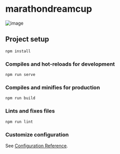 # marathondreamcup

![image](https://github.com/Jonas-Hoang/marathondreamcup/assets/66858257/c544259b-51e5-46ba-88df-e4b3b3b030c7)


## Project setup
```
npm install
```

### Compiles and hot-reloads for development
```
npm run serve
```

### Compiles and minifies for production
```
npm run build
```

### Lints and fixes files
```
npm run lint
```

### Customize configuration
See [Configuration Reference](https://cli.vuejs.org/config/).
